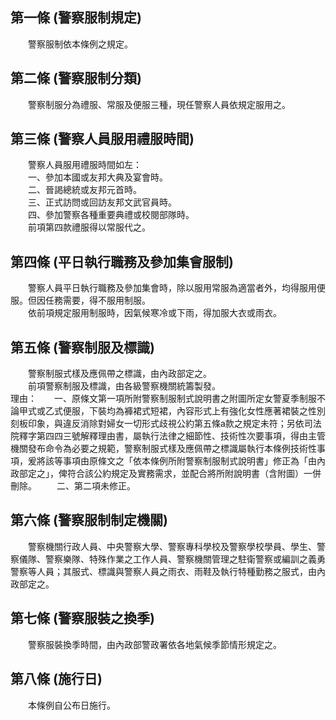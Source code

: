 第一條 (警察服制規定)
---------------------
　　警察服制依本條例之規定。  


第二條 (警察服制分類)
---------------------
　　警察制服分為禮服、常服及便服三種，現任警察人員依規定服用之。  


第三條 (警察人員服用禮服時間)
-----------------------------
　　警察人員服用禮服時間如左：  
　　一、參加本國或友邦大典及宴會時。  
　　二、晉謁總統或友邦元首時。  
　　三、正式訪問或回訪友邦文武官員時。  
　　四、參加警察各種重要典禮或校閱部隊時。  
　　前項第四款禮服得以常服代之。  


第四條 (平日執行職務及參加集會服制)
-----------------------------------
　　警察人員平日執行職務及參加集會時，除以服用常服為適當者外，均得服用便服。但因任務需要，得不服用制服。  
　　依前項規定服用制服時，因氣候寒冷或下雨，得加服大衣或雨衣。  


第五條 (警察制服及標識)
-----------------------
　　警察制服式樣及應佩帶之標識，由內政部定之。  
　　前項警察制服及標識，由各級警察機關統籌製發。  
理由：　　一、原條文第一項所附警察制服制式說明書之附圖所定女警夏季制服不論甲式或乙式便服，下裝均為褲裙式短裙，內容形式上有強化女性應著裙裝之性別刻板印象，與違反消除對婦女一切形式歧視公約第五條a款之規定未符；另依司法院釋字第四四三號解釋理由書，屬執行法律之細節性、技術性次要事項，得由主管機關發布命令為必要之規範，警察制服式樣及應佩帶之標識屬執行本條例技術性事項，爰將該等事項由原條文之「依本條例所附警察制服制式說明書」修正為「由內政部定之」，俾符合該公約規定及實務需求，並配合將所附說明書（含附圖）一併刪除。
　　二、第二項未修正。

第六條 (警察服制制定機關)
-------------------------
　　警察機關行政人員、中央警察大學、警察專科學校及警察學校學員、學生、警察儀隊、警察樂隊、特殊作業之工作人員、警察機關管理之駐衛警察或編訓之義勇警察等人員；其服式、標識與警察人員之雨衣、雨鞋及執行特種勤務之服式，由內政部定之。  


第七條 (警察服裝之換季)
-----------------------
　　警察服裝換季時間，由內政部警政署依各地氣候季節情形規定之。  


第八條 (施行日)
---------------
　　本條例自公布日施行。